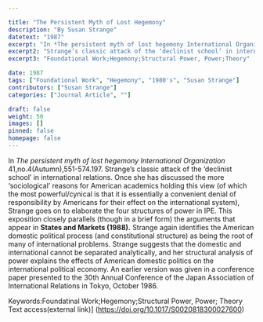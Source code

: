 ```yaml
---

title: "The Persistent Myth of Lost Hegemony"
description: "By Susan Strange"
datetext: "1987"
excerpt: "In *The persistent myth of lost hegemony International Organization* 41,no.4 (Autumn),551-574.1987."
excerpt2: "Strange’s classic attack of the ‘declinist school’ in international relations. Once she has discussed the more ‘sociological’ reasons for American academics holding this view (of which the most powerful/cynical is that it is essentially a convenient denial of responsibility by Americans for their effect on the international system), Strange goes on to elaborate the four structures of power in IPE. This exposition closely parallels (though in a brief form) the arguments that appear in States and Markets (1988). Strange again identifies the American domestic political process (and constitutional structure) as being the root of many of international problems. Strange suggests that the domestic and international cannot be separated analytically, and her structural analysis of power explains the effects of American domestic politics on the international political economy. An earlier version was given in a conference paper presented to the 30th Annual Conference of the Japan Association of International Relations in Tokyo, October 1986."
excerpt3: "Foundational Work;Hegemony;Structural Power, Power;Theory"

date: 1987
tags: ["Foundational Work", "Hegemony", "1980's", "Susan Strange"]
contributors: ["Susan Strange"]
categories: ["Journal Article", ""]

draft: false
weight: 50
images: []
pinned: false
homepage: false
---
```


In *The persistent myth of lost hegemony International Organization* 41,no.4(Autumn),551-574.197.
Strange’s classic attack of the ‘declinist school’ in international relations. Once she has discussed the more ‘sociological’ reasons for American academics holding this view (of which the most powerful/cynical is that it is essentially a convenient denial of responsibility by Americans for their effect on the international system), Strange goes on to elaborate the four structures of power in IPE. This exposition closely parallels (though in a brief form) the arguments that appear in **States and Markets (1988).** Strange again identifies the American domestic political process (and constitutional structure) as being the root of many of international problems. Strange suggests that the domestic and international cannot be separated analytically, and her structural analysis of power explains the effects of American domestic politics on the international political economy. An earlier version was given in a conference paper presented to the 30th Annual Conference of the Japan Association of International Relations in Tokyo, October 1986.

Keywords:Foundatinal Work;Hegemony;Structural Power, Power; Theory
Text access(external link)]
(https://doi.org/10.1017/S0020818300027600)
